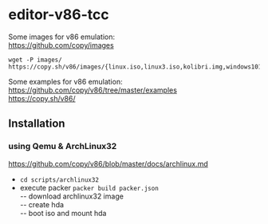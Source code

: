 # editor-v86-tcc
  
Some images for v86 emulation:  
https://github.com/copy/images  

```
wget -P images/ https://copy.sh/v86/images/{linux.iso,linux3.iso,kolibri.img,windows101.img,os8.dsk,freedos722.img,openbsd.img}
```  

Some examples for v86 emulation:  
https://github.com/copy/v86/tree/master/examples  
https://copy.sh/v86/

## Installation

### using Qemu & ArchLinux32

https://github.com/copy/v86/blob/master/docs/archlinux.md  

- `cd scripts/archlinux32`
- execute packer `packer build packer.json`  
-- download archlinux32 image  
-- create hda  
-- boot iso and mount hda